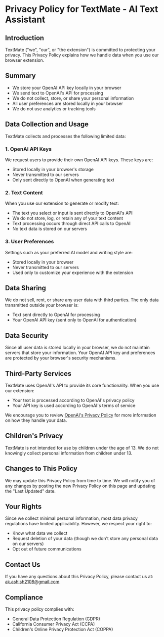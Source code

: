 # Privacy Policy for TextMate - AI Text Assistant

## Introduction

TextMate ("we", "our", or "the extension") is committed to protecting your privacy. This Privacy Policy explains how we handle data when you use our browser extension.

## Summary

- We store your OpenAI API key locally in your browser
- We send text to OpenAI's API for processing
- We do not collect, store, or share your personal information
- All user preferences are stored locally in your browser
- We do not use analytics or tracking tools

## Data Collection and Usage

TextMate collects and processes the following limited data:

### 1. OpenAI API Keys

We request users to provide their own OpenAI API keys. These keys are:
- Stored locally in your browser's storage
- Never transmitted to our servers
- Only sent directly to OpenAI when generating text

### 2. Text Content

When you use our extension to generate or modify text:
- The text you select or input is sent directly to OpenAI's API
- We do not store, log, or retain any of your text content
- Text processing occurs through direct API calls to OpenAI
- No text data is stored on our servers

### 3. User Preferences

Settings such as your preferred AI model and writing style are:
- Stored locally in your browser
- Never transmitted to our servers
- Used only to customize your experience with the extension

## Data Sharing

We do not sell, rent, or share any user data with third parties. The only data transmitted outside your browser is:
- Text sent directly to OpenAI for processing
- Your OpenAI API key (sent only to OpenAI for authentication)

## Data Security

Since all user data is stored locally in your browser, we do not maintain servers that store your information. Your OpenAI API key and preferences are protected by your browser's security mechanisms.

## Third-Party Services

TextMate uses OpenAI's API to provide its core functionality. When you use our extension:
- Your text is processed according to OpenAI's privacy policy
- Your API key is used according to OpenAI's terms of service

We encourage you to review [OpenAI's Privacy Policy](https://openai.com/policies/privacy-policy) for more information on how they handle your data.

## Children's Privacy

TextMate is not intended for use by children under the age of 13. We do not knowingly collect personal information from children under 13.

## Changes to This Policy

We may update this Privacy Policy from time to time. We will notify you of any changes by posting the new Privacy Policy on this page and updating the "Last Updated" date.

## Your Rights

Since we collect minimal personal information, most data privacy regulations have limited applicability. However, we respect your right to:
- Know what data we collect
- Request deletion of your data (though we don't store any personal data on our servers)
- Opt out of future communications

## Contact Us

If you have any questions about this Privacy Policy, please contact us at: ak.ashish2108@gmail.com

## Compliance

This privacy policy complies with:
- General Data Protection Regulation (GDPR)
- California Consumer Privacy Act (CCPA)
- Children's Online Privacy Protection Act (COPPA) 